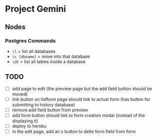 # Project Gemini

## Nodes
### Postgres Commands
- `\l` = list all databases
- `\c [dbname]` = move into that database
- `\dt` = list all tables inside a database 

## TODO
* [ ] add page to edit (the preview page but the add field button should be moved)
* [ ] link button on listform page should link to actual form (has button for submitting to history database)
* [ ] remove add field button from preview
* [ ] add form button should link to form creation modal (instead of the displaying it)
* [ ] deploy to heroku
* [ ] in the edit page, add an x button to delte form field from form 